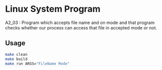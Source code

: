 # Linux System Program
A2_03 : Program which accepts file name and on mode and that program checks whether our process can access that file in accepted mode or not.

## Usage
```bash
make clean
make build
make run ARGS="FileName Mode"
```
